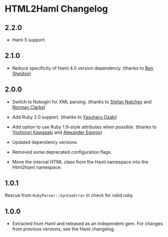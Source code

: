 # HTML2Haml Changelog

## 2.2.0

* Haml 5 support.

## 2.1.0

* Reduce specificity of Haml 4.0 version dependency.
  (thanks to [Ben Sheldon](https://github.com/bensheldon))

## 2.0.0

* Switch to Nokogiri for XML parsing.
  (thanks to [Stefan Natchev](https://github.com/snatchev) and [Norman
  Clarke](https://github.com/norman))

* Add Ruby 2.0 support.
  (thanks to [Yasuharu Ozaki](https://github.com/yasuoza))

* Add option to use Ruby 1.9-style attributes when possible.
  (thanks to [Yoshinori Kawasaki](https://github.com/luvtechno) and
  [Alexander Egorov](https://github.com/qatsi))

* Updated dependency versions.

* Removed some deprecated configuration flags.

* Move the internal HTML class from the Haml namespace into the Html2haml
  namespace.

## 1.0.1

Rescue from `RubyParser::SyntaxError` in check for valid ruby.

## 1.0.0

* Extracted from Haml and released as an independent gem. For changes from
  previous versions, see the Haml changelog.

